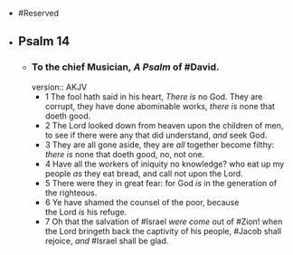 - #Reserved
- ## Psalm 14
	- ### To the chief Musician, *A Psalm* of #David.
	  version:: AKJV
		- 1 The fool hath said in his heart, *There is* no God.
		  They are corrupt, they have done abominable works,
		  *there is* none that doeth good.
		- 2 The Lord looked down from heaven upon the children of men,
		  to see if there were any that did understand, *and* seek God.
		- 3 They are all gone aside, they are *all* together become filthy:
		  *there is* none that doeth good, no, not one.
		- 4 Have all the workers of iniquity no knowledge?
		  who eat up my people *as* they eat bread, and call not upon the Lord.
		- 5 There were they in great fear:
		  for God *is* in the generation of the righteous.
		- 6 Ye have shamed the counsel of the poor,
		  because the Lord *is* his refuge.
		- 7 Oh that the salvation of #Israel *were come* out of #Zion!
		  when the Lord bringeth back the captivity of his people,
		  #Jacob shall rejoice, *and* #Israel shall be glad.